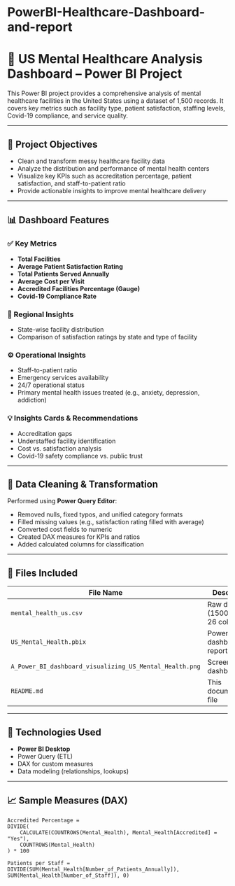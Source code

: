# PowerBI-Healthcare-Dashboard-and-report

# 🧠 US Mental Healthcare Analysis Dashboard – Power BI Project

This Power BI project provides a comprehensive analysis of mental healthcare facilities in the United States using a dataset of 1,500 records. It covers key metrics such as facility type, patient satisfaction, staffing levels, Covid-19 compliance, and service quality.

---

## 📌 Project Objectives

- Clean and transform messy healthcare facility data
- Analyze the distribution and performance of mental health centers
- Visualize key KPIs such as accreditation percentage, patient satisfaction, and staff-to-patient ratio
- Provide actionable insights to improve mental healthcare delivery

---

## 📊 Dashboard Features

### ✅ Key Metrics
- **Total Facilities**
- **Average Patient Satisfaction Rating**
- **Total Patients Served Annually**
- **Average Cost per Visit**
- **Accredited Facilities Percentage (Gauge)**
- **Covid-19 Compliance Rate**

### 📍 Regional Insights
- State-wise facility distribution
- Comparison of satisfaction ratings by state and type of facility

### ⚙️ Operational Insights
- Staff-to-patient ratio
- Emergency services availability
- 24/7 operational status
- Primary mental health issues treated (e.g., anxiety, depression, addiction)

### 💡 Insights Cards & Recommendations
- Accreditation gaps
- Understaffed facility identification
- Cost vs. satisfaction analysis
- Covid-19 safety compliance vs. public trust

---

## 🧹 Data Cleaning & Transformation

Performed using **Power Query Editor**:
- Removed nulls, fixed typos, and unified category formats
- Filled missing values (e.g., satisfaction rating filled with average)
- Converted cost fields to numeric
- Created DAX measures for KPIs and ratios
- Added calculated columns for classification

---

## 📁 Files Included

| File Name | Description |
|-----------|-------------|
| `mental_health_us.csv` | Raw dataset (1500 rows × 26 columns) |
| `US_Mental_Health.pbix` | Power BI dashboard report file |
| `A_Power_BI_dashboard_visualizing_US_Mental_Health.png` | Screenshot of dashboard |
| `README.md` | This documentation file |

---

## 📌 Technologies Used

- **Power BI Desktop**
- Power Query (ETL)
- DAX for custom measures
- Data modeling (relationships, lookups)

---

## 📈 Sample Measures (DAX)

```dax
Accredited Percentage = 
DIVIDE(
    CALCULATE(COUNTROWS(Mental_Health), Mental_Health[Accredited] = "Yes"),
    COUNTROWS(Mental_Health)
) * 100

Patients per Staff = 
DIVIDE(SUM(Mental_Health[Number_of_Patients_Annually]), SUM(Mental_Health[Number_of_Staff]), 0)
